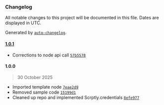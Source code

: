 ### Changelog

All notable changes to this project will be documented in this file. Dates are displayed in UTC.

Generated by [`auto-changelog`](https://github.com/CookPete/auto-changelog).

#### [1.0.1](https://github.com/ybouane/n8n-nodes-scrptly/compare/1.0.0...1.0.1)

- Corrections to node api call [`57b5578`](https://github.com/ybouane/n8n-nodes-scrptly/commit/57b5578eca09327c74e61f81356a71f209373fbb)

#### 1.0.0

> 30 October 2025

- Imported template node [`7eae2d9`](https://github.com/ybouane/n8n-nodes-scrptly/commit/7eae2d93acf8785512c33b57cf38a82245f1c6c1)
- Removed sample code [`15199d1`](https://github.com/ybouane/n8n-nodes-scrptly/commit/15199d1f555621d1fc2b34e202e7102c44d17013)
- Cleaned up repo and implemented Scrptly.credentials [`8efe977`](https://github.com/ybouane/n8n-nodes-scrptly/commit/8efe97735b3a5116e3d19f51e91fd3b2344274ce)
